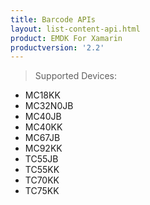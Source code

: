 ```yaml
---
title: Barcode APIs
layout: list-content-api.html
product: EMDK For Xamarin
productversion: '2.2'
---
```

>Supported Devices:
* MC18KK
* MC32N0JB
* MC40JB
* MC40KK
* MC67JB
* MC92KK
* TC55JB
* TC55KK
* TC70KK
* TC75KK













